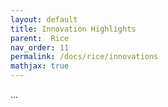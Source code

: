 ```yaml
---
layout: default
title: Innovation Highlights
parent:  Rice
nav_order: 11
permalink: /docs/rice/innovations
mathjax: true
---
```



...
